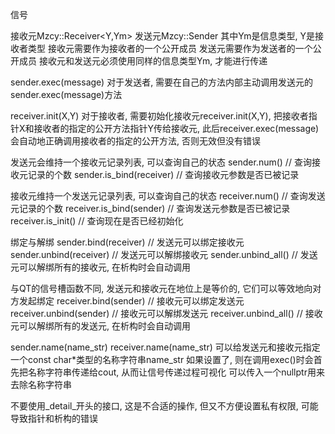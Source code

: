 信号

接收元Mzcy::Receiver<Y,Ym>
发送元Mzcy::Sender<Ym>
其中Ym是信息类型, Y是接收者类型
接收元需要作为接收者的一个公开成员
发送元需要作为发送者的一个公开成员
接收元和发送元必须使用同样的信息类型Ym, 才能进行传递

sender.exec(message)
对于发送者, 需要在自己的方法内部主动调用发送元的sender.exec(message)方法

receiver.init(X,Y)
对于接收者, 需要初始化接收元receiver.init(X,Y),
把接收者指针X和接收者的指定的公开方法指针Y传给接收元,
此后receiver.exec(message)会自动地正确调用接收者的指定的公开方法,
否则无效但没有错误


发送元会维持一个接收元记录列表, 可以查询自己的状态
sender.num()             // 查询接收元记录的个数
sender.is_bind(receiver) // 查询接收元参数是否已被记录

接收元维持一个发送元记录列表, 可以查询自己的状态
receiver.num()           // 查询发送元记录的个数
receiver.is_bind(sender) // 查询发送元参数是否已被记录
receiver.is_init()       // 查询现在是否已经初始化


绑定与解绑
sender.bind(receiver)    // 发送元可以绑定接收元
sender.unbind(receiver)  // 发送元可以解绑接收元
sender.unbind_all()      // 发送元可以解绑所有的接收元, 在析构时会自动调用

与QT的信号槽函数不同, 发送元和接收元在地位上是等价的,
它们可以等效地向对方发起绑定 receiver.bind(sender)    // 接收元可以绑定发送元
receiver.unbind(sender)  // 接收元可以解绑发送元
receiver.unbind_all()    // 接收元可以解绑所有的发送元, 在析构时会自动调用


sender.name(name_str)
receiver.name(name_str)
可以给发送元和接收元指定一个const char*类型的名称字符串name_str
如果设置了, 则在调用exec()时会首先把名称字符串传递给cout,
从而让信号传递过程可视化 可以传入一个nullptr用来去除名称字符串

不要使用_detail_开头的接口, 这是不合适的操作, 但又不方便设置私有权限,
可能导致指针和析构的错误
